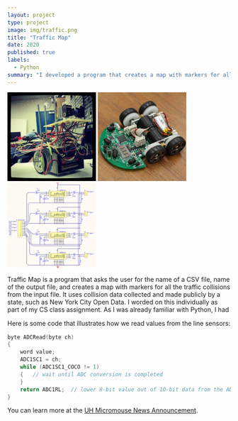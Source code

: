 ```yaml
---
layout: project
type: project
image: img/traffic.png
title: "Traffic Map"
date: 2020
published: true
labels:
  - Python
summary: "I developed a program that creates a map with markers for all the traffic collisions from the input file"
---
```


<div class="text-center p-4">
  <img width="200px" src="../img/micromouse/micromouse-robot.png" class="img-thumbnail" >
  <img width="200px" src="../img/micromouse/micromouse-robot-2.jpg" class="img-thumbnail" >
  <img width="200px" src="../img/micromouse/micromouse-circuit.png" class="img-thumbnail" >
</div>

Traffic Map is a program that asks the user for the name of a CSV file, name of the output file, and creates a map with markers for all the traffic collisions from the input file. It uses collision data collected and made publicly by a state, such as New York City Open Data. I worded on this individually as part of my CS class assignment. As I was already familiar with Python, I had 


Here is some code that illustrates how we read values from the line sensors:

```cpp
byte ADCRead(byte ch)
{
    word value;
    ADC1SC1 = ch;
    while (ADC1SC1_COCO != 1)
    {   // wait until ADC conversion is completed   
    }
    return ADC1RL;  // lower 8-bit value out of 10-bit data from the ADC
}
```

You can learn more at the [UH Micromouse News Announcement](https://manoa.hawaii.edu/news/article.php?aId=2857).

